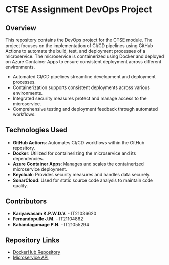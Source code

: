 # CTSE Assignment DevOps Project

## Overview
This repository contains the DevOps project for the CTSE module. The project focuses on the implementation of CI/CD pipelines using GitHub Actions to automate the build, test, and deployment processes of a microservice. The microservice is containerized using Docker and deployed on Azure Container Apps to ensure consistent deployment across different environments.

  - Automated CI/CD pipelines streamline development and deployment processes.
  - Containerization supports consistent deployments across various environments.
  - Integrated security measures protect and manage access to the microservice.
  - Comprehensive testing and deployment feedback through automated workflows.

## Technologies Used
- **GitHub Actions**: Automates CI/CD workflows within the GitHub repository.
- **Docker**: Utilized for containerizing the microservice and its dependencies.
- **Azure Container Apps**: Manages and scales the containerized microservice deployment.
- **Keycloak**: Provides security measures and handles data securely.
- **SonarCloud**: Used for static source code analysis to maintain code quality.

## Contributors
- **Kariyawasam K.P.W.D.V.** - IT21036620
- **Fernandopulle J.M.** - IT21104862
- **Kahandagamage P.N.** - IT21055294

## Repository Links
- [DockerHub Repository](https://hub.docker.com/r/dinukakariyawasam/ctse_devops)
- [Microservice API](https://ctseassign.azurewebsites.net/api/product)
